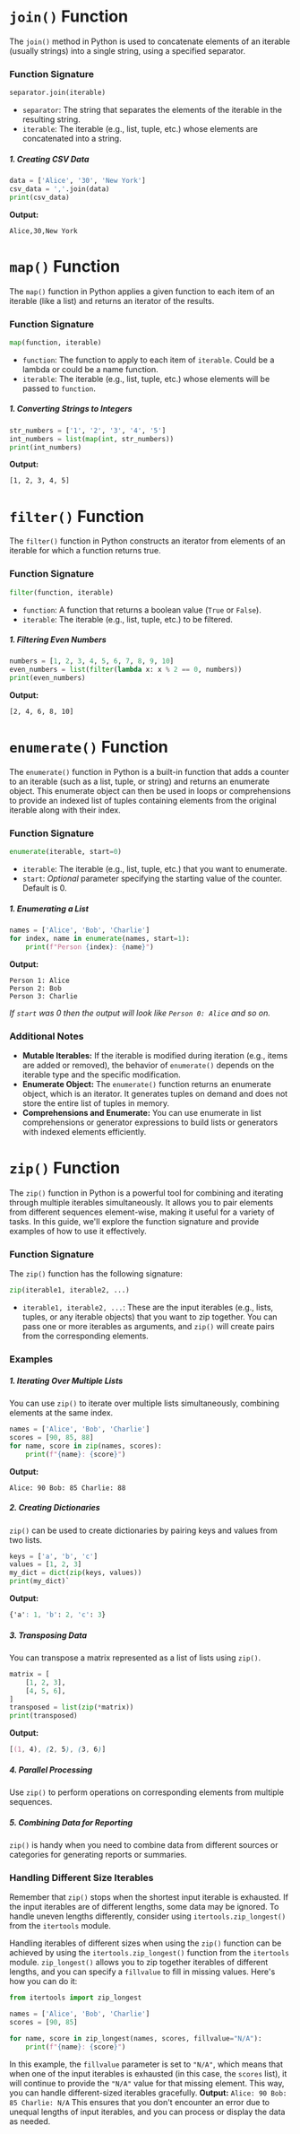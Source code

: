 # `join()` Function
The `join()` method in Python is used to concatenate elements of an iterable (usually strings) into a single string, using a specified separator.
### Function Signature
```python
separator.join(iterable)
```
- `separator`: The string that separates the elements of the iterable in the resulting string.
- `iterable`: The iterable (e.g., list, tuple, etc.) whose elements are concatenated into a string.
##### 1. Creating CSV Data
```python
data = ['Alice', '30', 'New York'] 
csv_data = ','.join(data) 
print(csv_data)
```
**Output:**
```
Alice,30,New York
```

# `map()` Function
The `map()` function in Python applies a given function to each item of an iterable (like a list) and returns an iterator of the results.
### Function Signature
```python
map(function, iterable)
```
- `function`: The function to apply to each item of `iterable`. Could be a lambda or could be a name function.
- `iterable`: The iterable (e.g., list, tuple, etc.) whose elements will be passed to `function`.
##### 1. Converting Strings to Integers
```python
str_numbers = ['1', '2', '3', '4', '5']
int_numbers = list(map(int, str_numbers))
print(int_numbers)
```
**Output:**
```
[1, 2, 3, 4, 5]
```

# `filter()` Function
The `filter()` function in Python constructs an iterator from elements of an iterable for which a function returns true.
### Function Signature
```python
filter(function, iterable)
```
- `function`: A function that returns a boolean value (`True` or `False`).
- `iterable`: The iterable (e.g., list, tuple, etc.) to be filtered.
##### 1. Filtering Even Numbers
```python
numbers = [1, 2, 3, 4, 5, 6, 7, 8, 9, 10]
even_numbers = list(filter(lambda x: x % 2 == 0, numbers))
print(even_numbers)
```
**Output:**
```
[2, 4, 6, 8, 10]
```

# `enumerate()` Function
The `enumerate()` function in Python is a built-in function that adds a counter to an iterable (such as a list, tuple, or string) and returns an enumerate object. This enumerate object can then be used in loops or comprehensions to provide an indexed list of tuples containing elements from the original iterable along with their index.
### Function Signature
```python
enumerate(iterable, start=0)
```
- `iterable`: The iterable (e.g., list, tuple, etc.) that you want to enumerate.
- `start`: *Optional* parameter specifying the starting value of the counter. Default is 0.
##### 1. Enumerating a List
```python
names = ['Alice', 'Bob', 'Charlie']
for index, name in enumerate(names, start=1):
    print(f"Person {index}: {name}")
```
**Output:**
```
Person 1: Alice
Person 2: Bob
Person 3: Charlie
```
*If `start` was 0 then the output will look like `Person 0: Alice` and so on.* 
### Additional Notes
- **Mutable Iterables:** If the iterable is modified during iteration (e.g., items are added or removed), the behavior of `enumerate()` depends on the iterable type and the specific modification.
- **Enumerate Object:** The `enumerate()` function returns an enumerate object, which is an iterator. It generates tuples on demand and does not store the entire list of tuples in memory.
- **Comprehensions and Enumerate:** You can use enumerate in list comprehensions or generator expressions to build lists or generators with indexed elements efficiently.

# `zip()` Function
The `zip()` function in Python is a powerful tool for combining and iterating through multiple iterables simultaneously. It allows you to pair elements from different sequences element-wise, making it useful for a variety of tasks. In this guide, we'll explore the function signature and provide examples of how to use it effectively.
### Function Signature
The `zip()` function has the following signature:
```python
zip(iterable1, iterable2, ...)
```
- `iterable1, iterable2, ...`: These are the input iterables (e.g., lists, tuples, or any iterable objects) that you want to zip together. You can pass one or more iterables as arguments, and `zip()` will create pairs from the corresponding elements.
### Examples
##### 1. Iterating Over Multiple Lists
You can use `zip()` to iterate over multiple lists simultaneously, combining elements at the same index.
```python
names = ['Alice', 'Bob', 'Charlie'] 
scores = [90, 85, 88]  
for name, score in zip(names, scores):     
	print(f"{name}: {score}")
```
**Output:**
```
Alice: 90 Bob: 85 Charlie: 88
```
##### 2. Creating Dictionaries
`zip()` can be used to create dictionaries by pairing keys and values from two lists.
```python
keys = ['a', 'b', 'c'] 
values = [1, 2, 3]  
my_dict = dict(zip(keys, values)) 
print(my_dict)`
```
**Output:**
```css
{'a': 1, 'b': 2, 'c': 3}
```
##### 3. Transposing Data
You can transpose a matrix represented as a list of lists using `zip()`.
```python
matrix = [     
	[1, 2, 3],     
	[4, 5, 6], 
]  
transposed = list(zip(*matrix)) 
print(transposed)
```
**Output:**
```css
[(1, 4), (2, 5), (3, 6)]
```
##### 4. Parallel Processing
Use `zip()` to perform operations on corresponding elements from multiple sequences.
##### 5. Combining Data for Reporting
`zip()` is handy when you need to combine data from different sources or categories for generating reports or summaries.
### Handling Different Size Iterables
Remember that `zip()` stops when the shortest input iterable is exhausted. If the input iterables are of different lengths, some data may be ignored. To handle uneven lengths differently, consider using `itertools.zip_longest()` from the `itertools` module.

Handling iterables of different sizes when using the `zip()` function can be achieved by using the `itertools.zip_longest()` function from the `itertools` module. `zip_longest()` allows you to zip together iterables of different lengths, and you can specify a `fillvalue` to fill in missing values. Here's how you can do it:
```python
from itertools import zip_longest

names = ['Alice', 'Bob', 'Charlie']
scores = [90, 85]

for name, score in zip_longest(names, scores, fillvalue="N/A"):
    print(f"{name}: {score}")
```
In this example, the `fillvalue` parameter is set to `"N/A"`, which means that when one of the input iterables is exhausted (in this case, the `scores` list), it will continue to provide the `"N/A"` value for that missing element. This way, you can handle different-sized iterables gracefully.
**Output:** `Alice: 90 Bob: 85 Charlie: N/A`
This ensures that you don't encounter an error due to unequal lengths of input iterables, and you can process or display the data as needed.